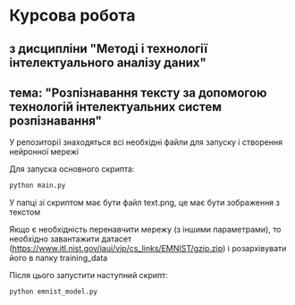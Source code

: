 # Курсова робота
## з дисципліни "Методі і технології інтелектуального аналізу даних"
## тема: "Розпізнавання тексту за допомогою технологій інтелектуальних систем розпізнавання"

У репозиторії знаходяться всі необхідні файли для запуску і створення нейронної мережі

Для запуска основного скрипта:
```sh
python main.py
```
У папці зі скриптом має бути файл text.png, це має бути зображення з текстом

Якщо є необхідність перенавчити мережу (з іншими параметрами), то необхідно завантажити датасет (https://www.itl.nist.gov/iaui/vip/cs_links/EMNIST/gzip.zip) і розархівувати його в папку training_data

Після цього запустити наступний скрипт:
```sh
python emnist_model.py
```
